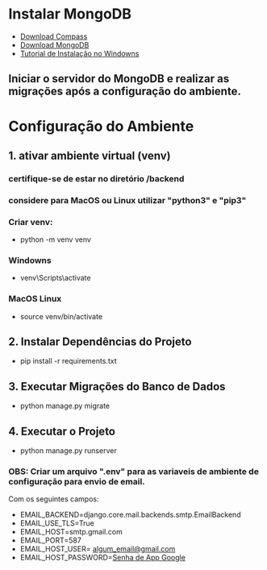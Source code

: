 # Instalar MongoDB
- [Download Compass](https://www.mongodb.com/products/tools/compass)
- [Download MongoDB](https://www.mongodb.com/try/download/community)
- [Tutorial de Instalação no Windowns](https://www.youtube.com/watch?v=rtAPwlvoNoI)
## Iniciar o servidor do MongoDB e realizar as migrações após a configuração do ambiente.

# Configuração do Ambiente

## 1. ativar ambiente virtual (venv)
### certifique-se de estar no diretório /backend
### considere para MacOS ou Linux utilizar "python3" e "pip3"

### Criar venv:
- python -m venv venv

### Windowns
- venv\Scripts\activate

### MacOS Linux
- source venv/bin/activate

## 2. Instalar Dependências do Projeto
- pip install -r requirements.txt

## 3. Executar Migrações do Banco de Dados
- python manage.py migrate

## 4. Executar o Projeto
- python manage.py runserver

### OBS: Criar um arquivo ".env" para as variaveis de ambiente de configuração para envio de email.
Com os seguintes campos:

- EMAIL_BACKEND=django.core.mail.backends.smtp.EmailBackend
- EMAIL_USE_TLS=True
- EMAIL_HOST=smtp.gmail.com
- EMAIL_PORT=587
- EMAIL_HOST_USER= algum_email@gmail.com
- EMAIL_HOST_PASSWORD=[Senha de App Google](https://dev.to/abderrahmanemustapha/how-to-send-email-with-django-and-gmail-in-production-the-right-way-24ab)
